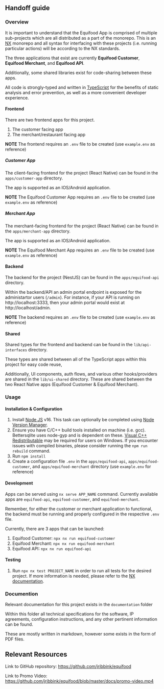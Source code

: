 ## Handoff guide

### Overview

It is important to understand that the Equifood App is comprised of multiple sub-projects which are all distributed as a part of the monorepo. This is an [NX](https://nx.dev/) monorepo and all syntax for interfacing with these projects (i.e. running particular actions) will be according to the NX standards.

The three applications that exist are currently **Equifood Customer**, **Equifood Merchant**, and **Equifood API**.

Additionally, some shared libraries exist for code-sharing between these apps.

All code is strongly-typed and written in [TypeScript](https://www.typescriptlang.org/) for the benefits of static analysis and error prevention, as well as a more convenient developer experience.

#### Frontend

There are two frontend apps for this project.

1. The customer facing app
2. The merchant/restaurant facing app

**NOTE** The frontend requires an `.env` file to be created (use `example.env` as reference)

##### Customer App

The client-facing frontend for the project (React Native) can be found in the `apps/customer-app` directory.

The app is supported as an IOS/Android application.

**NOTE** The Equifood Customer App requires an `.env` file to be created (use `example.env` as reference)

##### Merchant App

The merchant-facing frontend for the project (React Native) can be found in the `apps/merchant-app` directory.

The app is supported as an IOS/Android application.

**NOTE** The Equifood Merchant App requires an `.env` file to be created (use `example.env` as reference)

#### Backend

The backend for the project (NestJS) can be found in the `apps/equifood-api` directory.

Within the backend/API an admin portal endpoint is exposed for the administartor users (`/admin`). For instance, if your API is running on http://localhost:3333, then your admin portal would exist at http://localhost/admin.

**NOTE** The backend requires an `.env` file to be created (use `example.env` as reference)

#### Shared

Shared types for the frontend and backend can be found in the `lib/api-interfaces` directory.

These types are shared between all of the TypeScript apps within this project for easy code reuse,

Additionally, UI components, auth flows, and various other hooks/providers are shared in the `lib/ui-shared` directory. These are shared between the two React Native apps (Equifood Customer & Equifood Merchant).

### Usage

#### Installation & Configuration

1. Install [Node JS](https://nodejs.org/en/) v16. This task can optionally be completed using [Node Version Manager](https://github.com/nvm-sh/nvm).
2. Ensure you have C/C++ build tools installed on machine (i.e. gcc). Bettersqlite uses node-gyp and is dependent on these. [Visual C++ Redistributable](https://learn.microsoft.com/en-us/cpp/windows/latest-supported-vc-redist?view=msvc-170) may be required for users on Windows. If you encounter issues with compiled binaries, please consider running the `npm run rebuild` command.
3. Run `npm install`
4. Create a configuration file `.env` in the `apps/equifood-api`, `apps/equifood-customer`, and `apps/equifood-merchant` directory (use `example.env` for reference)

#### Development

Apps can be served using `nx serve APP_NAME` command. Currently available apps are `equifood-api`, `equifood-customer`, and `equifood-merchant`.

Remember, for either the customer or merchant application to functional, the backend must be running and properly configured in the respective `.env` file.

Currently, there are 3 apps that can be launched:

1. Equifood Customer: `npx nx run equifood-customer`
2. Equifood Merchant: `npx nx run equifood-merchant`
3. Equifood API: `npx nx run equifood-api`

#### Testing

1. Run `npx nx test PROJECT_NAME` in order to run all tests for the desired project. If more information is needed, please refer to the [NX documentation](https://nx.dev/).

### Documention

Relevant documentation for this project exists in the `documentation` folder

Within this folder all technical specifications for the software, IP agreements, configuration instructions, and any other pertinent information can be found.

These are mostly written in markdown, however some exists in the form of PDF files.

## Relevant Resources

Link to GitHub repository: https://github.com/jribbink/equifood

Link to Promo Video: https://github.com/jribbink/equifood/blob/master/docs/promo-video.mp4
